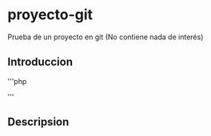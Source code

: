 # proyecto-git
Prueba de un proyecto en git (No contiene nada de interés)

## Introduccion

'''php
<?php 
  phpInfo(); 
?>
'''
## Descripsion



